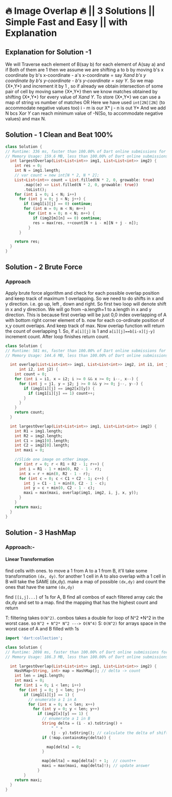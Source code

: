 # 🔥 Image Overlap 🔥 || 3 Solutions || Simple Fast and Easy || with Explanation

## Explanation for Solution -1

We will Traverse each element of B(say b) for each element of A(say a) and if Both of them are 1 then we assume we are shifting a to b by moving b's x coordinate by b's x-coordinate - a's x-coordinate = say X*and b's y coordinate by b's y-coordinate - b's y-coordinate = say Y*. So we map {X*,Y*} and increment it by 1 , so if already we obtain intersection of some pair of cell by moving same {X*,Y*} then we know matches obtained by shifting {X*,Y*} for every value of X*and Y*. To store {X*,Y*} we can use a map of string vs number of matches
OR Here we have used `int[2N][2N]` (to accommodate negative values too)
i - m is our X*
j - n is out Y*
And we add N bcs X*or Y* can reach minimum value of -N(So, to accommodate negative values) and max N.

## Solution - 1 Clean and Beat 100%

```dart
class Solution {
// Runtime: 336 ms, faster than 100.00% of Dart online submissions for Image Overlap.
// Memory Usage: 159.6 MB, less than 100.00% of Dart online submissions for Image Overlap.
  int largestOverlap(List<List<int>> img1, List<List<int>> img2) {
    int res = 0;
    int N = img1.length;
    // var count = new int[N * 2, N * 2];
    List<List<int>> count = List.filled(N * 2, 0, growable: true)
        .map((e) => List.filled(N * 2, 0, growable: true))
        .toList();
    for (int i = 0; i < N; i++)
      for (int j = 0; j < N; j++) {
        if (img1[i][j] == 0) continue;
        for (int m = 0; m < N; m++)
          for (int n = 0; n < N; n++) {
            if (img2[m][n] == 0) continue;
            res = max(res, ++count[N + i - m][N + j - n]);
          }
      }

    return res;
  }
}
```

## Solution - 2 Brute Force

### Approach

Apply brute force algorithm and check for each possible overlap position and keep track of maximum 1 overlapping.
So we need to do shifts in x and y direction. i.e. go up, left , down and right.
So first two loop will denote shift in x and y direction. We will go from –a.length+1 to a.length in x and y direction. This is because first overlap will be just 0,0 index overlapping of A with bottom right corner element of b. now for each co-ordinate position of x,y count overlaps. And keep track of max.
Now overlap function will return the count of overlapping 1. So, if `a[i][j]` is 1 and `a[i][j]==b[i-x][j-y]` increment count. After loop finishes return count.

```dart
class Solution {
// Runtime: 581 ms, faster than 100.00% of Dart online submissions for Image Overlap.
// Memory Usage: 144.6 MB, less than 100.00% of Dart online submissions for Image Overlap.

  int overlap(List<List<int>> img1, List<List<int>> img2, int i1, int j1,
      int i2, int j2) {
    int count = 0;
    for (int i = i1, x = i2; i >= 0 && x >= 0; i--, x--) {
      for (int j = j1, y = j2; j >= 0 && y >= 0; j--, y--) {
        if (img1[i][j] == img2[x][y]) {
          if (img1[i][j] == 1) count++;
        }
      }
    }
    return count;
  }

  int largestOverlap(List<List<int>> img1, List<List<int>> img2) {
    int R1 = img1.length;
    int R2 = img2.length;
    int C1 = img1[0].length;
    int C2 = img2[0].length;
    int maxi = 0;

    //Slide one image on other image.
    for (int r = 0; r < R1 + R2 - 1; r++) {
      int i = R1 - 1 + min(0, R2 - 1 - r);
      int x = r + min(0, R2 - 1 - r);
      for (int c = 0; c < C1 + C2 - 1; c++) {
        int j = C1 - 1 + min(0, C2 - 1 - c);
        int y = c + min(0, C2 - 1 - c);
        maxi = max(maxi, overlap(img1, img2, i, j, x, y));
      }
    }
    return maxi;
  }
}
```

## Solution - 3 HashMap

### Approach:-

#### Linear Transformation

find cells with ones. to move a 1 from A to a 1 from B, it'll take some transformation  `(dx, dy)`.
for another 1 cell in A to also overlap with a 1 cell in B will take the SAME (dx,dy).
make a map of possible `(dx,dy)` and count the ones that have the same `(dx,dy)`

find `[[i,j]...]` of 1s for A, B
find all combos of each filtered array
calc the dx,dy and set to a map.  find the mapping that has the highest count and return

T: filtering takes `O(N^2)`. combos takes a double for loop of N^2 *N^2 in the worst case.
so `N^2 + N^2* N^2 ---> O(N^4)`
S: `O(N^2)` for arrays space in the worst case of A and B filled with 1s

```dart
import 'dart:collection';

class Solution {
// Runtime: 2098 ms, faster than 100.00% of Dart online submissions for Image Overlap.
// Memory Usage: 186.3 MB, less than 100.00% of Dart online submissions for Image Overlap.

  int largestOverlap(List<List<int>> img1, List<List<int>> img2) {
    HashMap<String, int> map = HashMap(); // delta -> count
    int len = img1.length;
    int maxi = 0;
    for (int i = 0; i < len; i++)
      for (int j = 0; j < len; j++)
        if (img1[i][j] == 1) {
          // enumerate a 1 in A
          for (int x = 0; x < len; x++)
            for (int y = 0; y < len; y++)
              if (img2[x][y] == 1) {
                // enumerate a 1 in B
                String delta = (i - x).toString() +
                    " " +
                    (j - y).toString(); // calculate the delta of shift
                if (!map.containsKey(delta)) {

                  map[delta] = 0;
                }

                map[delta] = map[delta]! + 1;  // count++
                maxi = max(maxi, map[delta]!); // update answer
              }
        }
    return maxi;
  }
}
```
